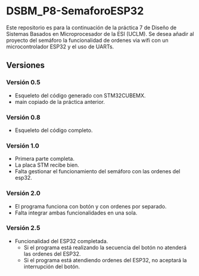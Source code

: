 # DSBM_P8-SemaforoESP32
Este repositorio es para la continuación de la práctica 7 de Diseño de Sistemas Basados en Microprocesador de la ESI (UCLM). Se desea añadir al proyecto del semáforo la funcionalidad de ordenes via wifi con un microcontrolador ESP32 y el uso de UARTs.

## Versiones
### Versión 0.5
 - Esqueleto del código generado con STM32CUBEMX.
 - main copiado de la práctica anterior.

### Versión 0.8
 - Esqueleto del código completo.

### Versión 1.0
 - Primera parte completa.
 - La placa STM recibe bien.
 - Falta gestionar el funcionamiento del semáforo con las ordenes del esp32.

### Versión 2.0
 - El programa funciona con botón y con ordenes por separado.
 - Falta integrar ambas funcionalidades en una sola.

### Versión 2.5
 - Funcionalidad del ESP32 completada.
   - Si el programa está realizando la secuencia del botón no atenderá las ordenes del ESP32.
   - Si el programa está atendiendo ordenes del ESP32, no aceptará la interrupción del botón.